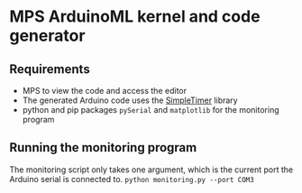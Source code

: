 # MPS ArduinoML kernel and code generator

## Requirements
- MPS to view the code and access the editor
- The generated Arduino code uses the [SimpleTimer](https://playground.arduino.cc/Code/SimpleTimer) library
- python and pip packages `pySerial` and `matplotlib` for the monitoring program

## Running the monitoring program

The monitoring script only takes one argument, which is the current port the Arduino serial is connected to.
`python monitoring.py --port COM3`
